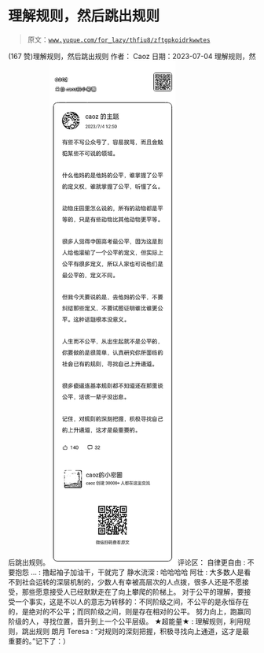 # 理解规则，然后跳出规则

> 原文：[`www.yuque.com/for_lazy/thfiu8/zftgpkoidrkwwtes`](https://www.yuque.com/for_lazy/thfiu8/zftgpkoidrkwwtes)

<ne-h2 id="4e3da188" data-lake-id="4e3da188"><ne-heading-ext><ne-heading-anchor></ne-heading-anchor><ne-heading-fold></ne-heading-fold></ne-heading-ext><ne-heading-content><ne-text id="ub4fc38e9">(167 赞)理解规则，然后跳出规则</ne-text></ne-heading-content></ne-h2> <ne-p id="ufe24faff" data-lake-id="ufe24faff"><ne-text id="u9e5ae09c">作者： Caoz</ne-text></ne-p> <ne-p id="u5beb315d" data-lake-id="u5beb315d"><ne-text id="u5762ec8a">日期：2023-07-04</ne-text></ne-p> <ne-p id="uac3cfcec" data-lake-id="uac3cfcec"><ne-text id="u1c3aaefc">理解规则，然后跳出规则。</ne-text><ne-card data-card-name="image" data-card-type="inline" id="TAkqC" data-event-boundary="card">![](img/1e0c8ce46ebe01c599026159fc01314f.png)  <ne-hole id="u58ae52ad" data-lake-id="u58ae52ad"><ne-card data-card-name="hr" data-card-type="block" id="Lcxy0" data-event-boundary="card"><ne-p id="u9a195681" data-lake-id="u9a195681"><ne-text id="u53f148e4">评论区：</ne-text></ne-p> <ne-p id="u5232452c" data-lake-id="u5232452c"><ne-text id="u641e569e">自律更自由 : 不要抱怨</ne-text> <ne-text id="uda7da8c2">… : 撸起袖子加油干，干就完了</ne-text> <ne-text id="uba272e66">静水流深 : 哈哈哈哈</ne-text> <ne-text id="u036b3da2">阿壮 : 大多数人是看不到社会运转的深层机制的，少数人有幸被高层次的人点拨，很多人还是不愿接受，那些愿意接受人已经默默走在了向上攀爬的阶梯上。</ne-text> <ne-text id="u29a2b3ad">对于公平的理解，要接受一个事实，这是不以人的意志为转移的：不同阶级之间，不公平的是永恒存在的，是绝对的不公平；而同阶级之间，则是存在相对的公平。</ne-text> <ne-text id="ua582ed94">努力向上，跑赢同阶级的人，寻找位置，晋升到上一个公平层级。</ne-text> <ne-text id="u7d43161f">★超能量★ : 理解规则，利用规则，跳出规则</ne-text> <ne-text id="u98b275bf">朗月 Teresa : “对规则的深刻把握，积极寻找向上通道，这才是最重要的。”记下了：）</ne-text></ne-p></ne-card></ne-hole></ne-card></ne-p>